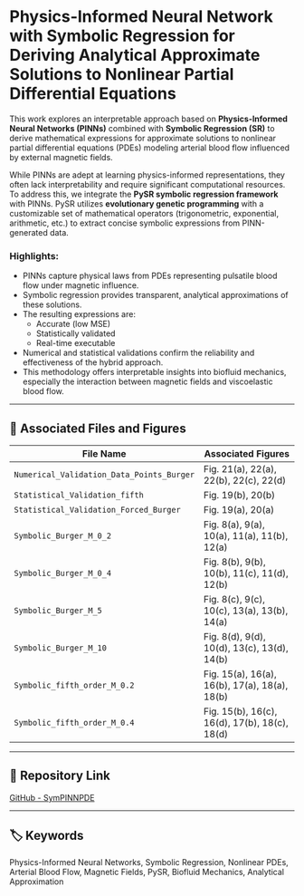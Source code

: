 # Physics-Informed Neural Network with Symbolic Regression for Deriving Analytical Approximate Solutions to Nonlinear Partial Differential Equations

This work explores an interpretable approach based on **Physics-Informed Neural Networks (PINNs)** combined with **Symbolic Regression (SR)** to derive mathematical expressions for approximate solutions to nonlinear partial differential equations (PDEs) modeling arterial blood flow influenced by external magnetic fields.

While PINNs are adept at learning physics-informed representations, they often lack interpretability and require significant computational resources. To address this, we integrate the **PySR symbolic regression framework** with PINNs. PySR utilizes **evolutionary genetic programming** with a customizable set of mathematical operators (trigonometric, exponential, arithmetic, etc.) to extract concise symbolic expressions from PINN-generated data.

### Highlights:
- PINNs capture physical laws from PDEs representing pulsatile blood flow under magnetic influence.
- Symbolic regression provides transparent, analytical approximations of these solutions.
- The resulting expressions are:
  - Accurate (low MSE)
  - Statistically validated
  - Real-time executable
- Numerical and statistical validations confirm the reliability and effectiveness of the hybrid approach.
- This methodology offers interpretable insights into biofluid mechanics, especially the interaction between magnetic fields and viscoelastic blood flow.

---

## 📁 Associated Files and Figures

| **File Name**                                | **Associated Figures**                        |
|---------------------------------------------|----------------------------------------------|
| `Numerical_Validation_Data_Points_Burger`   | Fig. 21(a), 22(a), 22(b), 22(c), 22(d)        |
| `Statistical_Validation_fifth`              | Fig. 19(b), 20(b)                             |
| `Statistical_Validation_Forced_Burger`      | Fig. 19(a), 20(a)                             |
| `Symbolic_Burger_M_0_2`                     | Fig. 8(a), 9(a), 10(a), 11(a), 11(b), 12(a)   |
| `Symbolic_Burger_M_0_4`                     | Fig. 8(b), 9(b), 10(b), 11(c), 11(d), 12(b)   |
| `Symbolic_Burger_M_5`                       | Fig. 8(c), 9(c), 10(c), 13(a), 13(b), 14(a)   |
| `Symbolic_Burger_M_10`                      | Fig. 8(d), 9(d), 10(d), 13(c), 13(d), 14(b)   |
| `Symbolic_fifth_order_M_0.2`                | Fig. 15(a), 16(a), 16(b), 17(a), 18(a), 18(b) |
| `Symbolic_fifth_order_M_0.4`                | Fig. 15(b), 16(c), 16(d), 17(b), 18(c), 18(d) |

---

## 🔗 Repository Link
[GitHub - SymPINNPDE](https://github.com/satyasaran/SymPINNPDE)

---

## 🏷️ Keywords
Physics-Informed Neural Networks, Symbolic Regression, Nonlinear PDEs, Arterial Blood Flow, Magnetic Fields, PySR, Biofluid Mechanics, Analytical Approximation
